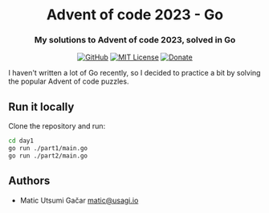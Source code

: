 <div align="center">
    <h1>Advent of code 2023 - Go</h1>
    <h3>My solutions to Advent of code 2023, solved in Go</h3>

[![GitHub](https://img.shields.io/badge/GitHub-code-blue?logo=github)](https://github.com/shiro/advent-of-code-2023-go)
[![MIT License](https://img.shields.io/github/license/shiro/blog?color=43A047&logo=linux&logoColor=white)](https://github.com/shiro/blog/blob/master/LICENSE)
[![Donate](https://img.shields.io/badge/Ko--Fi-donate-orange?logo=ko-fi&color=E53935)](https://ko-fi.com/C0C3RTCCI)

</div>

I haven't written a lot of Go recently, so I decided to practice a bit by solving the popular
Advent of code puzzles.

## Run it locally

Clone the repository and run:

```bash
cd day1
go run ./part1/main.go
go run ./part2/main.go
```

## Authors

- Matic Utsumi Gačar <matic@usagi.io>
